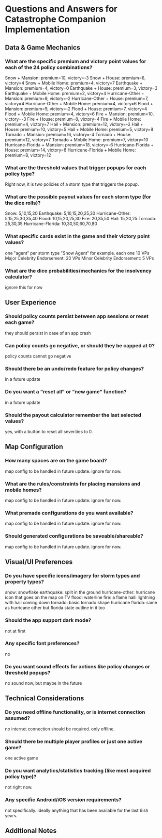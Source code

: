 # Questions and Answers for Catastrophe Companion Implementation

## Data & Game Mechanics

### What are the specific premium and victory point values for each of the 24 policy combinations?
<!-- Please fill in the values for each combination -->
Snow + Mansion: premium=10, victory=-3
Snow + House: premium=8, victory=4
Snow + Mobile Home: premium=4, victory=7
Earthquake + Mansion: premium=4, victory=0
Earthquake + House: premium=3, victory=3
Earthquake + Mobile Home: premium=2, victory=4
Hurricane-Other + Mansion: premium=9, victory=-2
Hurricane-Other + House: premium=7, victory=4
Hurricane-Other + Mobile Home: premium=4, victory=6
Flood + Mansion: premium=9, victory=-2
Flood + House: premium=7, victory=4
Flood + Mobile Home: premium=4, victory=6
Fire + Mansion: premium=10, victory=-3
Fire + House: premium=8, victory=4
Fire + Mobile Home: premium=4, victory=7
Hail + Mansion: premium=12, victory=-3
Hail + House: premium=10, victory=5
Hail + Mobile Home: premium=5, victory=8
Tornado + Mansion: premium=16, victory=-4
Tornado + House: premium=12, victory=7
Tornado + Mobile Home: premium=7, victory=10
Hurricane-Florida + Mansion: premium=18, victory=-6
Hurricane-Florida + House: premium=14, victory=8
Hurricane-Florida + Mobile Home: premium=8, victory=12

### What are the threshold values that trigger popups for each policy type?
Right now, it is two policies of a storm type that triggers the popup.

### What are the possible payout values for each storm type (for the dice rolls)?
<!-- Please list the possible payout values for each storm type -->
Snow: 5,10,15,20
Earthquake: 5,10,15,20,25,30
Hurricane-Other: 5,15,25,30,35,40
Flood: 10,15,20,25,30
Fire: 20,35,50
Hail: 15,20,25
Tornado: 25,30,35
Hurricane-Florida: 10,30,50,60,70,80

### What specific cards exist in the game and their victory point values?
<!-- List each card name and its victory point value -->
one "agent" per storm type "Snow Agent" for example.  each one 10 VPs
Major Celebrity Endorsement: 20 VPs
Minor Celebrity Endorsement: 5 VPs

### What are the dice probabilities/mechanics for the insolvency calculator?
<!-- Explain the dice mechanics and probabilities -->
ignore this for now

## User Experience

### Should policy counts persist between app sessions or reset each game?
<!-- Answer here -->
they should persist in case of an app crash

### Can policy counts go negative, or should they be capped at 0?
<!-- Answer here -->
policy counts cannot go negative

### Should there be an undo/redo feature for policy changes?
<!-- Answer here -->
in a future update

### Do you want a "reset all" or "new game" function?
<!-- Answer here -->
in a future update

### Should the payout calculator remember the last selected values?
<!-- Answer here -->
yes, with a button to reset all severities to 0.

## Map Configuration

### How many spaces are on the game board?
<!-- Answer here -->
map config to be handled in future update.  ignore for now.

### What are the rules/constraints for placing mansions and mobile homes?
<!-- Explain the placement rules -->
map config to be handled in future update.  ignore for now.

### What premade configurations do you want available?
<!-- List any specific configurations -->
map config to be handled in future update.  ignore for now.

### Should generated configurations be saveable/shareable?
<!-- Answer here -->
map config to be handled in future update.  ignore for now.

## Visual/UI Preferences

### Do you have specific icons/imagery for storm types and property types?
<!-- Describe any specific visual requirements or preferences -->
snow: snowflake
earthquake: split in the ground
hurricane-other: hurricane icon that goes on the map on TV
flood: waterline
fire: a flame
hail: lightning with hail coming down
tornado: basic tornado shape
hurricane florida: same as hurricane other but florida state outline in it too

### Should the app support dark mode?
<!-- Answer here -->
not at first

### Any specific font preferences?
<!-- Answer here -->
no

### Do you want sound effects for actions like policy changes or threshold popups?
<!-- Answer here -->
no sound now, but maybe in the future

## Technical Considerations

### Do you need offline functionality, or is internet connection assumed?
<!-- Answer here -->
no internet connection should be required.  only offline.

### Should there be multiple player profiles or just one active game?
<!-- Answer here -->
one active game

### Do you want analytics/statistics tracking (like most acquired policy type)?
<!-- Answer here -->
not right now.

### Any specific Android/iOS version requirements?
<!-- Answer here -->
not specifically.  ideally anything that has been available for the last 6ish years.

## Additional Notes
<!-- Add any other information you think would be helpful -->